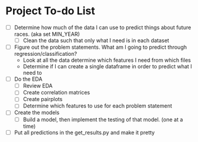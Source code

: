 # Project To-do List

- [ ] Determine how much of the data I can use to predict things about future races. (aka set MIN_YEAR)
    - [ ] Clean the data such that only what I need is in each dataset
- [ ] Figure out the problem statements. What am I going to predict through regression/classification?
    - Look at all the data determine which features I need from which files
    - Determine if I can create a single dataframe in order to predict what I need to
- [ ] Do the EDA
    - [ ] Review EDA
    - [ ] Create correlation matrices
    - [ ] Create pairplots
    - [ ] Determine which features to use for each problem statement
- [ ] Create the models
    - [ ] Build a model, then implement the testing of that model. (one at a time)
- [ ] Put all predictions in the get_results.py and make it pretty
